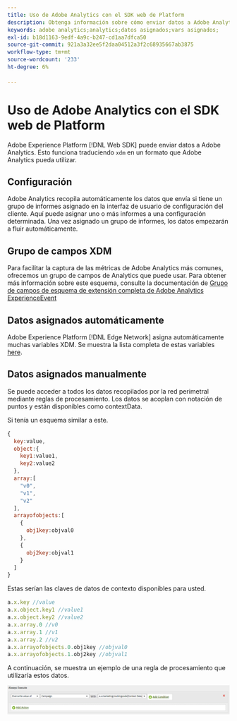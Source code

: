 ```yaml
---
title: Uso de Adobe Analytics con el SDK web de Platform
description: Obtenga información sobre cómo enviar datos a Adobe Analytics con el SDK web de Adobe Experience Platform.
keywords: adobe analytics;analytics;datos asignados;vars asignados;
exl-id: b18d1163-9edf-4a9c-b247-cd1aa7dfca50
source-git-commit: 921a3a32ee5f2daa04512a3f2c68935667ab3875
workflow-type: tm+mt
source-wordcount: '233'
ht-degree: 6%

---
```


# Uso de Adobe Analytics con el SDK web de Platform

Adobe Experience Platform [!DNL Web SDK] puede enviar datos a Adobe Analytics. Esto funciona traduciendo `xdm` en un formato que Adobe Analytics pueda utilizar.

## Configuración

Adobe Analytics recopila automáticamente los datos que envía si tiene un grupo de informes asignado en la interfaz de usuario de configuración del cliente. Aquí puede asignar uno o más informes a una configuración determinada. Una vez asignado un grupo de informes, los datos empezarán a fluir automáticamente.

## Grupo de campos XDM

Para facilitar la captura de las métricas de Adobe Analytics más comunes, ofrecemos un grupo de campos de Analytics que puede usar. Para obtener más información sobre este esquema, consulte la documentación de [Grupo de campos de esquema de extensión completa de Adobe Analytics ExperienceEvent](../../../xdm/field-groups/event/analytics-full-extension.md)

## Datos asignados automáticamente

Adobe Experience Platform [!DNL Edge Network] asigna automáticamente muchas variables XDM. Se muestra la lista completa de estas variables [here](automatically-mapped-vars.md).

## Datos asignados manualmente

Se puede acceder a todos los datos recopilados por la red perimetral mediante reglas de procesamiento. Los datos se acoplan con notación de puntos y están disponibles como contextData.

Si tenía un esquema similar a este.

```javascript
{
  key:value,
  object:{
    key1:value1,
    key2:value2
  },
  array:[
    "v0",
    "v1",
    "v2"
  ],
  arrayofobjects:[
    {
      obj1key:objval0
    },
    {
      obj2key:objval1
    }
  ]
}
```

Estas serían las claves de datos de contexto disponibles para usted.

```javascript
a.x.key //value
a.x.object.key1 //value1
a.x.object.key2 //value2
a.x.array.0 //v0
a.x.array.1 //v1
a.x.array.2 //v2
a.x.arrayofobjects.0.obj1key //objval0
a.x.arrayofobjects.1.obj2key //objval1
```

A continuación, se muestra un ejemplo de una regla de procesamiento que utilizaría estos datos.

![Interfaz de reglas de procesamiento](./assets/edge_analytics_processing_rules.png)
